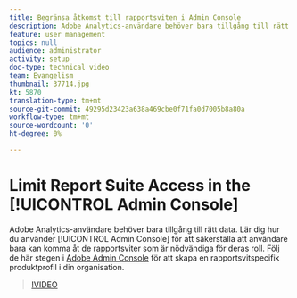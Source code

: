 ```yaml
---
title: Begränsa åtkomst till rapportsviten i Admin Console
description: Adobe Analytics-användare behöver bara tillgång till rätt data. Lär dig hur du använder Admin Console för att se till att användare bara har tillgång till de rapportsviter som är nödvändiga för deras roll. Följ de här stegen i Adobe Admin Console för att skapa en rapportsvitspecifik produktprofil i din organisation.
feature: user management
topics: null
audience: administrator
activity: setup
doc-type: technical video
team: Evangelism
thumbnail: 37714.jpg
kt: 5870
translation-type: tm+mt
source-git-commit: 49295d23423a638a469cbe0f71fa0d7005b8a80a
workflow-type: tm+mt
source-wordcount: '0'
ht-degree: 0%

---
```



# Limit Report Suite Access in the [!UICONTROL Admin Console]

Adobe Analytics-användare behöver bara tillgång till rätt data. Lär dig hur du använder [!UICONTROL Admin Console] för att säkerställa att användare bara kan komma åt de rapportsviter som är nödvändiga för deras roll. Följ de här stegen i [Adobe Admin Console](https://adminconsole.adobe.com/) för att skapa en rapportsvitspecifik produktprofil i din organisation.

>[!VIDEO](https://video.tv.adobe.com/v/37714/?quality=12&learn=on)
